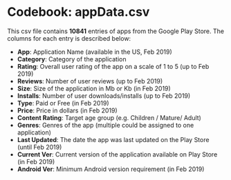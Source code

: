 # Codebook: appData.csv

This csv file contains **10841** entries of apps from the Google Play Store. The columns for each entry is described below:

- **App**: Application Name (available in the US, Feb 2019)
- **Category**: Category of the application
- **Rating**: Overall user rating of the app on a scale of 1 to 5 (up to Feb 2019)
- **Reviews**: Number of user reviews (up to Feb 2019)
- **Size**: Size of the application in Mb or Kb (in Feb 2019)
- **Installs**: Number of user downloads/installs (up to Feb 2019)
- **Type**: Paid or Free (in Feb 2019)
- **Price**: Price in dollars (in Feb 2019)
- **Content Rating**: Target age group (e.g. Children / Mature/ Adult)
- **Genres**: Genres of the app (multiple could be assigned to one application)
- **Last Updated**: The date the app was last updated on the Play Store (until Feb 2019)
- **Current Ver**: Current version of the application available on Play Store (in Feb 2019)
- **Android Ver**: Minimum Android version requirement (in Feb 2019)
